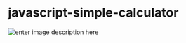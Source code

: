 #  javascript-simple-calculator


![enter image description here](https://raw.githubusercontent.com/NataManatu/calculator/master/bg.png)





